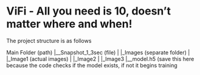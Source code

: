 ﻿# ViFi - All you need is 10, doesn’t matter where and when!


The project structure is as follows


Main Folder (path)
|__Snapshot_1_3sec (file)
|   |_Images (separate folder)
|     |_Image1 (actual images)
|     |_Image2
|     |_Image3
|__model.h5 (save this here because the code checks if the model exists, if not it begins training